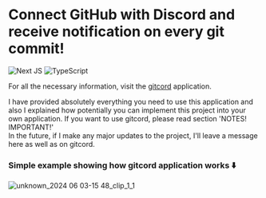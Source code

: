 <h1>Connect GitHub with Discord and receive notification on every git commit!</h1>

![Next JS](https://img.shields.io/badge/Next-black?style=for-the-badge&logo=next.js&logoColor=white) ![TypeScript](https://img.shields.io/badge/typescript-%23007ACC.svg?style=for-the-badge&logo=typescript&logoColor=white)

For all the necessary information, visit the [gitcord](https://gitcord-sepia.vercel.app/) application. </br>

I have provided absolutely everything you need to use this application and also I explained how potentially you can implement this project into your own application.
If you want to use gitcord, please read section 'NOTES! IMPORTANT!'<br>
In the future, if I make any major updates to the project, I'll leave a message here as well as on gitcord.

<h3>Simple example showing how gitcord application works ⬇️</h3> 

![unknown_2024 06 03-15 48_clip_1_1](https://github.com/ognjeeen/gitcord/assets/77169894/24e9a45d-5a9f-44a1-b415-82c30bec2127)

